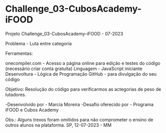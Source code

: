 # Challenge_03-CubosAcademy-iFOOD

Projeto Challenge_03-CubosAcademy-iFOOD - 07-2023

Problema - Luta entre categoria

Ferramentas:

onecompiler.com - Acesso a página online para edição e testes do código (necessário criar conta gratuita) 
Linguagem - JavaScript iniciante 
Desenvoltura - Lógica de Programação 
GitHub - para divulgação do seu código

Objetivo: Resolução do código para verificarmos as actegorias de peso de lutadores.

-Desenvolvido por - Marcia Moreira 
-Desafio oferecido por - Programa iFOOD e Cubos Academy

Obs.: Alguns trexos foram omitidos para não comprometer o ensino de outros alunos na plataforma.
SP, 12-07-2023 - MM
